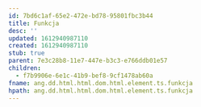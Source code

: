 ```yaml
---
id: 7bd6c1af-65e2-472e-bd78-95801fbc3b44
title: Funkcja
desc: ''
updated: 1612940987110
created: 1612940987110
stub: true
parent: 7e3c28b8-11e7-447e-b3c3-e766ddb01e57
children:
  - f7b9906e-6e1c-41b9-bef8-9cf1478ab60a
fname: ang.dd.html.html.dom.html.element.ts.funkcja
hpath: ang.dd.html.html.dom.html.element.ts.funkcja
---
```




